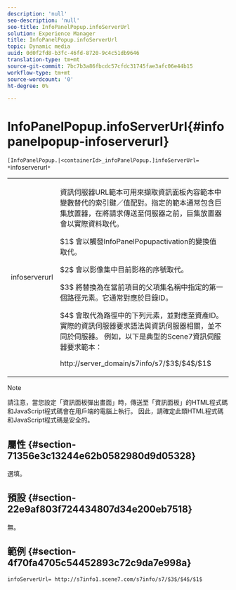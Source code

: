 ```yaml
---
description: 'null'
seo-description: 'null'
seo-title: InfoPanelPopup.infoServerUrl
solution: Experience Manager
title: InfoPanelPopup.infoServerUrl
topic: Dynamic media
uuid: 0d0f2fd8-b3fc-46fd-8720-9c4c51db9646
translation-type: tm+mt
source-git-commit: 7bc7b3a86fbcdc57cfdc31745fae3afc06e44b15
workflow-type: tm+mt
source-wordcount: '0'
ht-degree: 0%

---
```



# InfoPanelPopup.infoServerUrl{#infopanelpopup-infoserverurl}

`[InfoPanelPopup.|<containerId>_infoPanelPopup.]infoServerUrl= *`infoserverurl`*`

<table id="table_9A6258D9B0DA4A29AA8A6C9BBCFE3662"> 
 <tbody> 
  <tr> 
   <td> <p> <span class="codeph"><span class="varname"> infoserverurl</span></span> </p> </td> 
   <td> <p>資訊伺服器URL範本可用來擷取資訊面板內容範本中變數替代的索引鍵／值配對。指定的範本通常包含巨集放置器，在將請求傳送至伺服器之前，巨集放置器會以實際資料取代。 </p> <p><span class="codeph"> $1$</span> 會以觸發InfoPanelPopupactivation的變換值 <span class="codeph"> </span> 取代。 </p> <p><span class="codeph"> $2$</span> 會以影像集中目前影格的序號取代。 </p> <p><span class="codeph"> $3$</span> 將替換為在當前項目的父項集名稱中指定的第一個路徑元素。它通常對應於目錄ID。 </p> <p><span class="codeph"> $4$</span> 會取代為路徑中的下列元素，並對應至資產ID。實際的資訊伺服器要求語法與資訊伺服器相關，並不同於伺服器。 例如，以下是典型的Scene7資訊伺服器要求範本： </p> <p><span class="codeph"> http://server_domain/s7info/s7/$3$/$4$/$1$</span> </p> </td> 
  </tr> 
 </tbody> 
</table>

>[!NOTE]
>
>請注意，當您設定「資訊面板彈出畫面」時，傳送至「資訊面板」的HTML程式碼和JavaScript程式碼會在用戶端的電腦上執行。 因此，請確定此類HTML程式碼和JavaScript程式碼是安全的。

## 屬性 {#section-71356e3c13244e62b0582980d9d05328}

選填。

## 預設 {#section-22e9af803f724434807d34e200eb7518}

無。

## 範例 {#section-4f70fa4705c54452893c72c9da7e998a}

`infoServerUrl= http://s7info1.scene7.com/s7info/s7/$3$/$4$/$1$`
